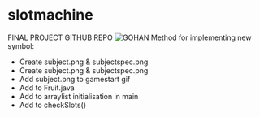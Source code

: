 # slotmachine
FINAL PROJECT GITHUB REPO
![GOHAN](https://pbs.twimg.com/media/FUUbH4tVsAAMUlf?format=jpg&name=900x900)
Method for implementing new symbol:
* Create subject.png & subjectspec.png
* Create subject.png & subjectspec.png
* Add subject.png to gamestart gif
* Add to Fruit.java
* Add to arraylist initialisation in main
* Add to checkSlots()
